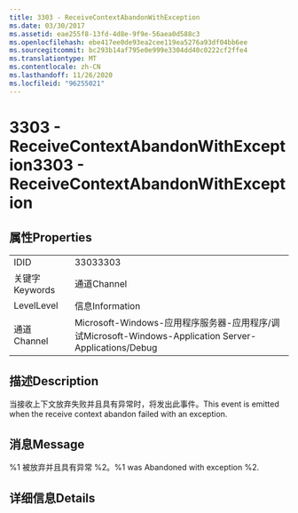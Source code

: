 ```yaml
---
title: 3303 - ReceiveContextAbandonWithException
ms.date: 03/30/2017
ms.assetid: eae255f8-13fd-4d8e-9f9e-56aea0d588c3
ms.openlocfilehash: ebe417ee0de93ea2cee119ea5276a93df04bb6ee
ms.sourcegitcommit: bc293b14af795e0e999e3304dd40c0222cf2ffe4
ms.translationtype: MT
ms.contentlocale: zh-CN
ms.lasthandoff: 11/26/2020
ms.locfileid: "96255021"
---
```

# <a name="3303---receivecontextabandonwithexception"></a><span data-ttu-id="18cc4-102">3303 - ReceiveContextAbandonWithException</span><span class="sxs-lookup"><span data-stu-id="18cc4-102">3303 - ReceiveContextAbandonWithException</span></span>

## <a name="properties"></a><span data-ttu-id="18cc4-103">属性</span><span class="sxs-lookup"><span data-stu-id="18cc4-103">Properties</span></span>  
  
|||  
|-|-|  
|<span data-ttu-id="18cc4-104">ID</span><span class="sxs-lookup"><span data-stu-id="18cc4-104">ID</span></span>|<span data-ttu-id="18cc4-105">3303</span><span class="sxs-lookup"><span data-stu-id="18cc4-105">3303</span></span>|  
|<span data-ttu-id="18cc4-106">关键字</span><span class="sxs-lookup"><span data-stu-id="18cc4-106">Keywords</span></span>|<span data-ttu-id="18cc4-107">通道</span><span class="sxs-lookup"><span data-stu-id="18cc4-107">Channel</span></span>|  
|<span data-ttu-id="18cc4-108">Level</span><span class="sxs-lookup"><span data-stu-id="18cc4-108">Level</span></span>|<span data-ttu-id="18cc4-109">信息</span><span class="sxs-lookup"><span data-stu-id="18cc4-109">Information</span></span>|  
|<span data-ttu-id="18cc4-110">通道</span><span class="sxs-lookup"><span data-stu-id="18cc4-110">Channel</span></span>|<span data-ttu-id="18cc4-111">Microsoft-Windows-应用程序服务器-应用程序/调试</span><span class="sxs-lookup"><span data-stu-id="18cc4-111">Microsoft-Windows-Application Server-Applications/Debug</span></span>|  
  
## <a name="description"></a><span data-ttu-id="18cc4-112">描述</span><span class="sxs-lookup"><span data-stu-id="18cc4-112">Description</span></span>  

 <span data-ttu-id="18cc4-113">当接收上下文放弃失败并且具有异常时，将发出此事件。</span><span class="sxs-lookup"><span data-stu-id="18cc4-113">This event is emitted when the receive context abandon failed with an exception.</span></span>  
  
## <a name="message"></a><span data-ttu-id="18cc4-114">消息</span><span class="sxs-lookup"><span data-stu-id="18cc4-114">Message</span></span>  

 <span data-ttu-id="18cc4-115">%1 被放弃并且具有异常 %2。</span><span class="sxs-lookup"><span data-stu-id="18cc4-115">%1 was Abandoned with exception %2.</span></span>  
  
## <a name="details"></a><span data-ttu-id="18cc4-116">详细信息</span><span class="sxs-lookup"><span data-stu-id="18cc4-116">Details</span></span>
